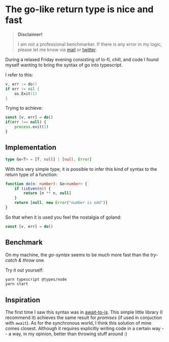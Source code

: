 # The go-like return type is nice and fast

> **Disclaimer!**
>
> I am not a professional benchmarker. If there is any error in my logic, please let me know via [mail](mailto:didonato.fr@gmail.com) or [twitter](https://twitter.com/did0f).

During a relaxed Friday evening consisting of lo-fi, chill, and code I found myself wanting to bring the syntax of go into typescript.

I refer to this:

```go
v, err := do()
if err != nil {
    os.Exit(1)
}
```

Trying to achieve:

```ts
const [v, err] = do()
if(err !== null) {
    process.exit(1)
}
```

## Implementation

```ts
type Go<T> = [T, null] | [null, Error]
```

With this very simple type, it is possible to infer this kind of syntax to the return type of a function:

```ts
function do(n: number): Go<number> {
    if (isEven(n)) {
        return [n ** n, null]
    }
    return [null, new Error("number is odd")]
}
```

So that when it is used you feel the nostalgia of goland:

```ts
const [v, err] = do()
```

## Benchmark

On my machine, the *go-syntax* seems to be much more fast than the *try-catch & throw* one.

Try it out yourself:

```bash
yarn typescript @types/node
yarn start
``` 

## Inspiration

The first time I saw this syntax was in [await-to-js](https://www.npmjs.com/package/await-to-js). This simple little library (I recommend it) achieves the same result for *promises* (if used in conjuction with `await`).
As for the synchronous world, I think this solution of mine comes closest. Although it requires explicitly writing code in a certain way -- a way, in my opinion, better than throwing stuff around :)